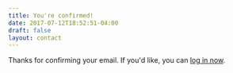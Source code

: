 ```yaml
---
title: You're confirmed!
date: 2017-07-12T18:52:51-04:00
draft: false
layout: contact
---
```


Thanks for confirming your email. If you'd like, you can [log in now](/login/).
